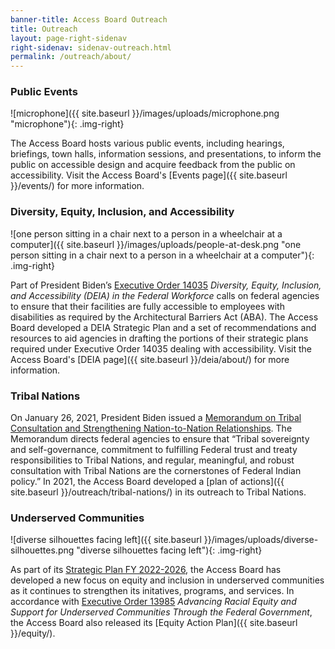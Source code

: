 ```yaml
---
banner-title: Access Board Outreach
title: Outreach
layout: page-right-sidenav
right-sidenav: sidenav-outreach.html
permalink: /outreach/about/
---
```


### Public Events

![microphone]({{ site.baseurl }}/images/uploads/microphone.png "microphone"){: .img-right}

The Access Board hosts various public events, including hearings, briefings, town halls, information sessions, and presentations, to inform the public on accessible design and acquire feedback from the public on accessibility. Visit the Access Board's [Events page]({{ site.baseurl }}/events/) for more information. 

### Diversity, Equity, Inclusion, and Accessibility

![one person sitting in a chair next to a person in a wheelchair at a computer]({{ site.baseurl }}/images/uploads/people-at-desk.png "one person sitting in a chair next to a person in a wheelchair at a computer"){: .img-right}

Part of President Biden’s [Executive Order 14035](https://www.whitehouse.gov/briefing-room/presidential-actions/2021/06/25/executive-order-on-diversity-equity-inclusion-and-accessibility-in-the-federal-workforce/) *Diversity, Equity, Inclusion, and Accessibility (DEIA) in the Federal Workforce* calls on federal agencies to ensure that their facilities are fully accessible to employees with disabilities as required by the Architectural Barriers Act (ABA). The Access Board developed a DEIA Strategic Plan and a set of recommendations and resources to aid agencies in drafting the portions of their strategic plans required under Executive Order 14035 dealing with accessibility. Visit the Access Board's [DEIA page]({{ site.baseurl }}/deia/about/) for more information.

### Tribal Nations

On January 26, 2021, President Biden issued a [Memorandum on Tribal Consultation and Strengthening Nation-to-Nation Relationships](https://www.whitehouse.gov/briefing-room/presidential-actions/2021/01/26/memorandum-on-tribal-consultation-and-strengthening-nation-to-nation-relationships/). The Memorandum directs federal agencies to ensure that “Tribal sovereignty and self-governance, commitment to fulfilling Federal trust and treaty responsibilities to Tribal Nations, and regular, meaningful, and robust consultation with Tribal Nations are the cornerstones of Federal Indian policy.” In 2021, the Access Board developed a [plan of actions]({{ site.baseurl }}/outreach/tribal-nations/) in its outreach to Tribal Nations.

### Underserved Communities

![diverse silhouettes facing left]({{ site.baseurl }}/images/uploads/diverse-silhouettes.png "diverse silhouettes facing left"){: .img-right}

As part of its [Strategic Plan FY 2022-2026](https://www.access-board.gov/about/strategic-plan-fy2022.html), the Access Board has developed a new focus on equity and inclusion in underserved communities as it continues to strengthen its initatives, programs, and services. In accordance with [Executive Order 13985](https://www.whitehouse.gov/briefing-room/presidential-actions/2021/01/20/executive-order-advancing-racial-equity-and-support-for-underserved-communities-through-the-federal-government/) *Advancing Racial Equity and Support for Underserved Communities Through the Federal Government*, the Access Board also released its [Equity Action Plan]({{ site.baseurl }}/equity/). 
